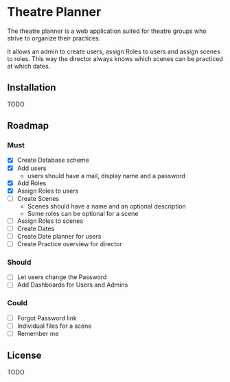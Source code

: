 # Theatre Planner
The theatre planner is a web application suited for theatre groups who strive to organize their practices.

It allows an admin to create users, assign Roles to users and assign scenes to roles. This way the director always knows which scenes can be practiced at which dates.

## Installation

TODO

## Roadmap
### Must
- [x] Create Database scheme
- [x] Add users
  - users should have a mail, display name and a password
- [x] Add Roles
- [x] Assign Roles to users
- [ ] Create Scenes
  - Scenes should have a name and an optional description
  - Some roles can be optional for a scene
- [ ] Assign Roles to scenes
- [ ] Create Dates
- [ ] Create Date planner for users
- [ ] Create Practice overview for director

### Should
- [ ] Let users change the Password
- [ ] Add Dashboards for Users and Admins

### Could
- [ ] Forgot Password link
- [ ] Individual files for a scene
- [ ] Remember me

## License

TODO
